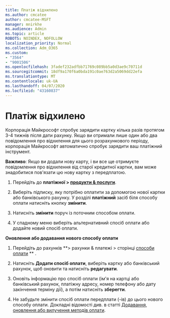```yaml
---
title: Платіж відхилено
ms.author: cmcatee
author: cmcatee-MSFT
manager: mnirkhe
ms.audience: Admin
ms.topic: article
ROBOTS: NOINDEX, NOFOLLOW
localization_priority: Normal
ms.collection: Adm_O365
ms.custom:
- "3564"
- "9001506"
ms.openlocfilehash: 3fadef232adfbb71769c089bb5a0d3ae9c70711d
ms.sourcegitcommit: 18df9a170f6a0bda191c0ae763d2a5069dd22efa
ms.translationtype: MT
ms.contentlocale: uk-UA
ms.lasthandoff: 04/07/2020
ms.locfileid: "43160837"
---
```

# <a name="payment-declined"></a>Платіж відхилено

Корпорація Майкрософт спробує зарядити картку кілька разів протягом 3-4 тижнів після дати рахунку.  Якщо ви отримали лише один або два повідомлення про відхилення для цього розрахункового періоду, корпорація Майкрософт автоматично спробує зарядити ваш платіжний інструмент.  

**Важливо**: Якщо ви додали нову карту, і ви все ще отримуєте повідомлення про відхилення від старої кредитної картки, вам може знадобитися пов'язати цю нову картку з передплатою.

1. Перейдіть до **платіжної > [продукти & послуги](https://go.microsoft.com/fwlink/p/?linkid=842054)**.

2. Виберіть підписку, яку потрібно оплатити за допомогою нової картки або банківського рахунку. У розділі **платіжний** засіб біля способу оплати натисніть кнопку **змінити**.

3. Натисніть **змінити** поруч із поточним способом оплати.

4. У спадному меню виберіть альтернативний спосіб оплати або додайте новий спосіб оплати.

**Оновлення або додавання нового способу оплати**

1. Перейдіть до рахунків **> рахунки & платежі > сторінці [способи оплати](https://go.microsoft.com/fwlink/p/?linkid=2018806) ** .

2. Натисніть **Додати спосіб оплати**, виберіть картку або банківський рахунок, щоб оновити та натисніть **редагувати**.

3. Оновіть інформацію про спосіб оплати (ім'я на картці або банківський рахунок, платіжну адресу, номер телефону або дату закінчення терміну дії), а потім натисніть **зберегти**.

4. Не забудьте змінити спосіб оплати передплати (-ів) до цього нового способу оплати. Докладні відомості див. в статті [Додавання, оновлення або вилучення методів оплати](https://go.microsoft.com/fwlink/?linkid=2118133). 
